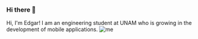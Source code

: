 ### Hi there 👋
Hi, I'm Edgar! I am an engineering student at UNAM who is growing in the development of mobile applications.
![me](https://user-images.githubusercontent.com/47467891/111854970-cb9fc300-88e7-11eb-8001-b106b970c7f8.png)


<!--
**EdgarHdz17/EdgarHdz17** is a ✨ _special_ ✨ repository because its `README.md` (this file) appears on your GitHub profile.

Here are some ideas to get you started:

- 🔭 I’m currently working on ...
- 🌱 I’m currently learning ...
- 👯 I’m looking to collaborate on ...
- 🤔 I’m looking for help with ...
- 💬 Ask me about ...
- 📫 How to reach me: ...
- 😄 Pronouns: ...
- ⚡ Fun fact: ...
-->
